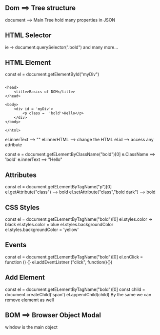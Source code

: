 ## Dom ==> Tree structure

document --> Main Tree hold many properties in JSON

## HTML Selector

ie -> document.querySelector(".bold") and many more...

## HTML Element

const el = document.getElementById("myDiv")

```<html lang="en">

<head>
    <title>Basics of DOM</title>
</head>

<body>
    <div id = 'myDiv'>
        <p class =  'bold'>Hello</p>
    </div>
</body>

</html>
```

el.innerText --> ""
el.innerHTML --> change the HTML
el.id --> access any attribute

const e = document.getELementByClassName("bold")[0]
e.ClassName ==> 'bold'
e.innerText ==> "Hello"

## Attributes

const el = document.getELementByTagName("p")[0]
el.getAttribute("class") --> bold
el.setAttribute("class","bold dark") --> bold

## CSS Styles

const el = document.getELementByTagName("bold")[0]
el.styles.color -> black
el.styles.color = blue
el.styles.backgroundColor
el.styles.backgroundColor = 'yellow'

## Events

const el = document.getELementByTagName("bold")[0]
el.onClick = function () {}
el.addEventListner ("click", function(){})

## Add Element

const el = document.getELementByTagName("bold")[0]
const child = document.createChild('span')
el.appendChild(child)
By the same we can remove elememt as well

## BOM ==> Browser Object Modal

window is the main object
